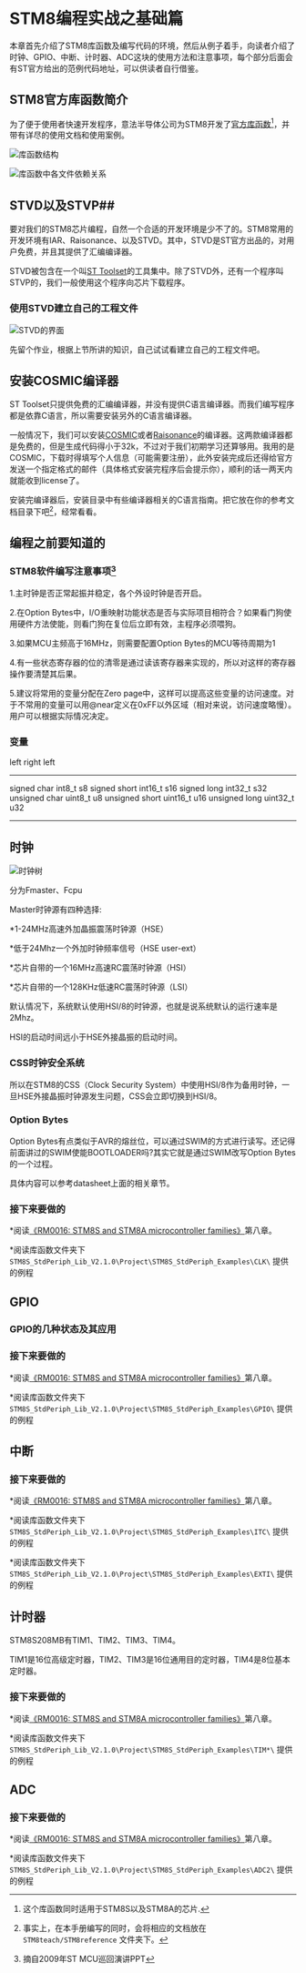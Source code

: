 # STM8编程实战之基础篇 #

本章首先介绍了STM8库函数及编写代码的环境，然后从例子着手，向读者介绍了时钟、GPIO、中断、计时器、ADC这块的使用方法和注意事项，每个部分后面会有ST官方给出的范例代码地址，可以供读者自行借鉴。







## STM8官方库函数简介 ##
为了便于使用者快速开发程序，意法半导体公司为STM8开发了[官方库函数](http://www.st.com/internet/com/SOFTWARE_RESOURCES/SW_COMPONENT/FIRMWARE/stm8_stdperiph_lib.zip)[^26]，并带有详尽的使用文档和使用案例。

[^26]:这个库函数同时适用于STM8S以及STM8A的芯片.

![库函数结构](figures/stm8_lib_architecture.jpg)

![库函数中各文件依赖关系](figures/stm8_lib_relationship.jpg)

## STVD以及STVP##

要对我们的STM8芯片编程，自然一个合适的开发环境是少不了的。STM8常用的开发环境有IAR、Raisonance、以及STVD。其中，STVD是ST官方出品的，对用户免费，并且其提供了汇编编译器。

STVD被包含在一个叫[ST Toolset](http://www.st.com/internet/com/SOFTWARE_RESOURCES/TOOL/TOOLSET/sttoolset.zip)的工具集中。除了STVD外，还有一个程序叫STVP的，我们一般使用这个程序向芯片下载程序。

### 使用STVD建立自己的工程文件 ###


![STVD的界面](figures/stvd.jpg)

先留个作业，根据上节所讲的知识，自己试试看建立自己的工程文件吧。

## 安装COSMIC编译器 ##

ST Toolset只提供免费的汇编编译器，并没有提供C语言编译器。而我们编写程序都是依靠C语言，所以需要安装另外的C语言编译器。

一般情况下，我们可以安装[COSMIC](http://www.cosmicsoftware.com/download_stm8_32k.php)或者[Raisonance](http://www.raisonance.com/~rkit-stm8-lite-32kb-software-toolset__microcontrollers__product~product__T017:4dap2028hdu9.html)的编译器。这两款编译器都是免费的，但是生成代码得小于32k，不过对于我们初期学习还算够用。我用的是COSMIC，下载时得填写个人信息（可能需要注册），此外安装完成后还得给官方发送一个指定格式的邮件（具体格式安装完程序后会提示你），顺利的话一两天内就能收到license了。

安装完编译器后，安装目录中有些编译器相关的C语言指南。把它放在你的参考文档目录下吧[^27]，经常看看。

[^27]:事实上，在本手册编写的同时，会将相应的文档放在 `STM8teach/STM8reference` 文件夹下。

## 编程之前要知道的 ##

### STM8软件编写注意事项[^28] ###

[^28]:摘自2009年ST MCU巡回演讲PPT

1.主时钟是否正常起振并稳定，各个外设时钟是否开启。

2.在Option Bytes中，I/O重映射功能状态是否与实际项目相符合？如果看门狗使用硬件方法使能，则看门狗在复位后立即有效，主程序必须喂狗。

3.如果MCU主频高于16MHz，则需要配置Option Bytes的MCU等待周期为1

4.有一些状态寄存器的位的清零是通过读该寄存器来实现的，所以对这样的寄存器操作要清楚其后果。

5.建议将常用的变量分配在Zero page中，这样可以提高这些变量的访问速度。对于不常用的变量可以用@near定义在0xFF以外区域（相对来说，访问速度略慢）。用户可以根据实际情况决定。

### 变量 ###

left                right       left
--------------		--------	--------
signed char         int8_t      s8
signed short        int16_t     s16
signed long         int32_t     s32
unsigned char       uint8_t     u8
unsigned short      uint16_t    u16
unsigned long       uint32_t    u32
--------------		--------	--------





## 时钟 ##


![时钟树](figures/clocktree.jpg)


分为Fmaster、Fcpu

Master时钟源有四种选择:

*1-24MHz高速外加晶振震荡时钟源（HSE）

*低于24Mhz一个外加时钟频率信号（HSE user-ext）

*芯片自带的一个16MHz高速RC震荡时钟源（HSI）

*芯片自带的一个128KHz低速RC震荡时钟源（LSI）


默认情况下，系统默认使用HSI/8的时钟源，也就是说系统默认的运行速率是2Mhz。

HSI的启动时间远小于HSE外接晶振的启动时间。

### CSS时钟安全系统 ###
所以在STM8的CSS（Clock Security System）中使用HSI/8作为备用时钟，一旦HSE外接晶振时钟源发生问题，CSS会立即切换到HSI/8。

### Option Bytes ###
Option Bytes有点类似于AVR的熔丝位，可以通过SWIM的方式进行读写。还记得前面讲过的SWIM使能BOOTLOADER吗?其实它就是通过SWIM改写Option Bytes的一个过程。


具体内容可以参考datasheet上面的相关章节。

### 接下来要做的 ###

*阅读[《RM0016: STM8S and STM8A microcontroller families》](http://www.st.com/internet/com/TECHNICAL_RESOURCES/TECHNICAL_LITERATURE/REFERENCE_MANUAL/CD00190271.pdf)第八章。

*阅读库函数文件夹下 `STM8S_StdPeriph_Lib_V2.1.0\Project\STM8S_StdPeriph_Examples\CLK\` 提供的例程

## GPIO ##

### GPIO的几种状态及其应用 ###


### 接下来要做的 ###

*阅读[《RM0016: STM8S and STM8A microcontroller families》](http://www.st.com/internet/com/TECHNICAL_RESOURCES/TECHNICAL_LITERATURE/REFERENCE_MANUAL/CD00190271.pdf)第八章。

*阅读库函数文件夹下 `STM8S_StdPeriph_Lib_V2.1.0\Project\STM8S_StdPeriph_Examples\GPIO\` 提供的例程





## 中断 ##

### 接下来要做的 ###

*阅读[《RM0016: STM8S and STM8A microcontroller families》](http://www.st.com/internet/com/TECHNICAL_RESOURCES/TECHNICAL_LITERATURE/REFERENCE_MANUAL/CD00190271.pdf)第八章。

*阅读库函数文件夹下 `STM8S_StdPeriph_Lib_V2.1.0\Project\STM8S_StdPeriph_Examples\ITC\` 提供的例程

*阅读库函数文件夹下 `STM8S_StdPeriph_Lib_V2.1.0\Project\STM8S_StdPeriph_Examples\EXTI\` 提供的例程




## 计时器 ##

STM8S208MB有TIM1、TIM2、TIM3、TIM4。

TIM1是16位高级定时器，TIM2、TIM3是16位通用目的定时器，TIM4是8位基本定时器。

### 接下来要做的 ###

*阅读[《RM0016: STM8S and STM8A microcontroller families》](http://www.st.com/internet/com/TECHNICAL_RESOURCES/TECHNICAL_LITERATURE/REFERENCE_MANUAL/CD00190271.pdf)第八章。


*阅读库函数文件夹下 `STM8S_StdPeriph_Lib_V2.1.0\Project\STM8S_StdPeriph_Examples\TIM*\` 提供的例程


## ADC ##

### 接下来要做的 ###

*阅读[《RM0016: STM8S and STM8A microcontroller families》](http://www.st.com/internet/com/TECHNICAL_RESOURCES/TECHNICAL_LITERATURE/REFERENCE_MANUAL/CD00190271.pdf)第八章。

*阅读库函数文件夹下 `STM8S_StdPeriph_Lib_V2.1.0\Project\STM8S_StdPeriph_Examples\ADC2\` 提供的例程
